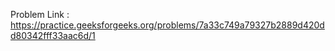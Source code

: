 Problem Link : https://practice.geeksforgeeks.org/problems/7a33c749a79327b2889d420dd80342fff33aac6d/1